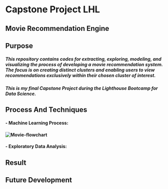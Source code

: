# Capstone Project LHL
## Movie Recommendation Engine
## Purpose
##### This repository contains codes for extracting, exploring, modeling, and visualizing the process of developing a movie recommendation system. The focus is on creating distinct clusters and enabling users to view recommendations exclusively within their chosen cluster of interest.
##### This is my final Capstone Project during the Lighthouse Bootcamp for Data Science.

## Process And Techniques
#### - Machine Learning Process: 
####   ![Movie-flowchart](C:/Users/Owner/Desktop/LHL-final-project/figures/Movie-flowchart)

#### - Exploratory Data Analysis:


## Result
## Future Development